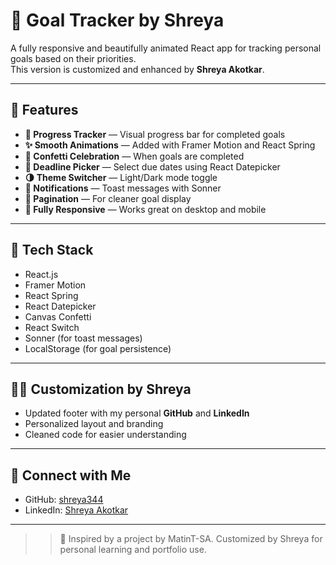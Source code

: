 # 🎯 Goal Tracker by Shreya

A fully responsive and beautifully animated React app for tracking personal goals based on their priorities.  
This version is customized and enhanced by **Shreya Akotkar**.

---

## 🚀 Features

- **🎯 Progress Tracker** — Visual progress bar for completed goals
- **✨ Smooth Animations** — Added with Framer Motion and React Spring
- **🎉 Confetti Celebration** — When goals are completed
- **📅 Deadline Picker** — Select due dates using React Datepicker
- **🌗 Theme Switcher** — Light/Dark mode toggle
- **🔔 Notifications** — Toast messages with Sonner
- **📃 Pagination** — For cleaner goal display
- **📱 Fully Responsive** — Works great on desktop and mobile

---

## 🧠 Tech Stack

- React.js  
- Framer Motion  
- React Spring  
- React Datepicker  
- Canvas Confetti  
- React Switch  
- Sonner (for toast messages)  
- LocalStorage (for goal persistence)

---

## 👩‍💻 Customization by Shreya

- Updated footer with my personal **GitHub** and **LinkedIn**
- Personalized layout and branding
- Cleaned code for easier understanding

---

## 🔗 Connect with Me

- GitHub: [shreya344](https://github.com/shreya344)  
- LinkedIn: [Shreya Akotkar](https://www.linkedin.com/in/shreya-akotkar008)

---

> > 📝 Inspired by a project by MatinT-SA. Customized by Shreya for personal learning and portfolio use.

